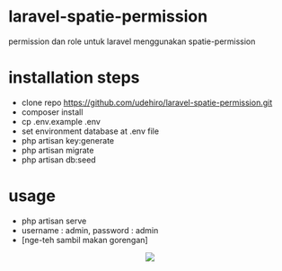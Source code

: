 # laravel-spatie-permission
permission dan role untuk laravel menggunakan spatie-permission

# installation steps
- clone repo https://github.com/udehiro/laravel-spatie-permission.git
- composer install
- cp .env.example .env
- set environment database at .env file
- php artisan key:generate
- php artisan migrate
- php artisan db:seed

# usage
- php artisan serve
- username : admin, password : admin
- [nge-teh sambil makan gorengan]

<p align="center">
    <img src="https://laravel.com/assets/img/components/logo-laravel.svg"> 
</p>

